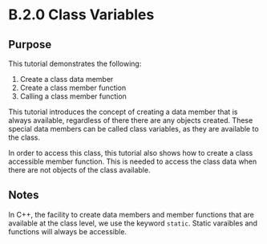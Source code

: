 # B.2.0 Class Variables

## Purpose

This tutorial demonstrates the following:

1. Create a class data member
2. Create a class member function
3. Calling a class member function

This tutorial introduces the concept of creating a data member that is always available, regardless of there there are any objects created.  These special data members can be called class variables, as they are available to the class.

In order to access this class, this tutorial also shows how to create a class accessible member function.  This is needed to access the class data when there are not objects of the class available.

## Notes

In C++, the facility to create data members and member functions that are available at the class level, we use the keyword ```static```.  Static varaibles and functions will always be accessible.
